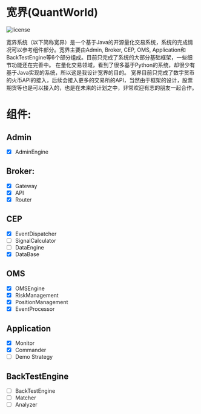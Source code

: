 # 宽界(QuantWorld)
![license](https://img.shields.io/badge/License-Apache--2.0-green)

宽界系统（以下简称宽界）是一个基于Java的开源量化交易系统，系统的完成情况可以参考组件部分。宽界主要由Admin, Broker, CEP, OMS, Application和BackTestEngine等6个部分组成。目前只完成了系统的大部分基础框架，一些细节功能还在完善中。
在量化交易领域，看到了很多基于Python的系统，却很少有基于Java实现的系统，所以这是我设计宽界的目的。
宽界目前只完成了数字货币的火币API的接入，后续会接入更多的交易所的API，当然由于框架的设计，股票期货等也是可以接入的，也是在未来的计划之中，非常欢迎有志的朋友一起合作。

# 组件:

## Admin
- [X] AdminEngine
## Broker:
- [X] Gateway  
- [X] API
- [X] Router

## CEP
- [X] EventDispatcher
- [ ] SignalCalculator
- [ ] DataEngine
- [X] DataBase

## OMS
- [X] OMSEngine
- [X] RiskManagement
- [X] PositionManagement
- [X] EventProcessor

## Application
- [X] Monitor
- [X] Commander
- [ ] Demo Strategy

## BackTestEngine
- [ ] BackTestEngine
- [ ] Matcher
- [ ] Analyzer
